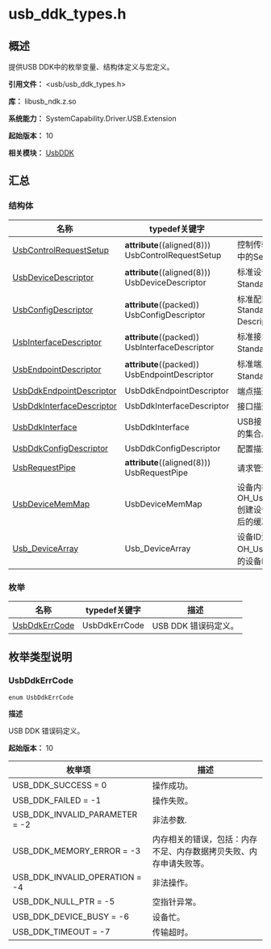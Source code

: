 # usb_ddk_types.h
<!--Kit: Driver Development Kit-->
<!--Subsystem: Driver-->
<!--Owner: @lixinsheng2-->
<!--Designer: @w00373942-->
<!--Tester: @dong-dongzhen-->
<!--Adviser: @w_Machine_cc-->

## 概述

提供USB DDK中的枚举变量、结构体定义与宏定义。

**引用文件：** <usb/usb_ddk_types.h>

**库：** libusb_ndk.z.so

**系统能力：** SystemCapability.Driver.USB.Extension

**起始版本：** 10

**相关模块：** [UsbDDK](capi-usbddk.md)

## 汇总

### 结构体

| 名称 | typedef关键字 | 描述 |
| -- | -- | -- |
| [UsbControlRequestSetup](capi-usbddk-usbcontrolrequestsetup.md) | __attribute__((aligned(8))) UsbControlRequestSetup | 控制传输setup包，对应USB协议中的Setup Data。 |
| [UsbDeviceDescriptor](capi-usbddk-usbdevicedescriptor.md) | __attribute__((aligned(8))) UsbDeviceDescriptor | 标准设备描述符，对应USB协议中Standard Device Descriptor。 |
| [UsbConfigDescriptor](capi-usbddk-usbconfigdescriptor.md) | __attribute__((packed)) UsbConfigDescriptor | 标准配置描述符，对应USB协议中Standard Configuration Descriptor。 |
| [UsbInterfaceDescriptor](capi-usbddk-usbinterfacedescriptor.md) | __attribute__((packed)) UsbInterfaceDescriptor | 标准接口描述符，对应USB协议中Standard Interface Descriptor。 |
| [UsbEndpointDescriptor](capi-usbddk-usbendpointdescriptor.md) | __attribute__((packed)) UsbEndpointDescriptor | 标准端点描述符，对应USB协议中Standard Endpoint Descriptor。 |
| [UsbDdkEndpointDescriptor](capi-usbddk-usbddkendpointdescriptor.md) | UsbDdkEndpointDescriptor | 端点描述符。 |
| [UsbDdkInterfaceDescriptor](capi-usbddk-usbddkinterfacedescriptor.md) | UsbDdkInterfaceDescriptor | 接口描述符。 |
| [UsbDdkInterface](capi-usbddk-usbddkinterface.md) | UsbDdkInterface | USB接口，是特定接口下备用设置的集合。 |
| [UsbDdkConfigDescriptor](capi-usbddk-usbddkconfigdescriptor.md) | UsbDdkConfigDescriptor | 配置描述符。 |
| [UsbRequestPipe](capi-usbddk-usbrequestpipe.md) | __attribute__((aligned(8))) UsbRequestPipe | 请求管道。 |
| [UsbDeviceMemMap](capi-usbddk-usbdevicememmap.md) | UsbDeviceMemMap | 设备内存映射，通过OH_Usb_CreateDeviceMemMap创建设备内存映射，使用内存映射后的缓冲区，获得更好的性能。 |
| [Usb_DeviceArray](capi-usbddk-usb-devicearray.md) | Usb_DeviceArray | 设备ID清单，用于存放OH_Usb_GetDevices接口获取到的设备ID列表和设备数量。 |

### 枚举

| 名称 | typedef关键字 | 描述 |
| -- | -- | -- |
| [UsbDdkErrCode](#usbddkerrcode) | UsbDdkErrCode | USB DDK 错误码定义。 |

## 枚举类型说明

### UsbDdkErrCode

```
enum UsbDdkErrCode
```

**描述**

USB DDK 错误码定义。

**起始版本：** 10

| 枚举项 | 描述 |
| -- | -- |
| USB_DDK_SUCCESS = 0 | 操作成功。 |
| USB_DDK_FAILED = -1 | 操作失败。 |
| USB_DDK_INVALID_PARAMETER = -2 | 非法参数. |
| USB_DDK_MEMORY_ERROR = -3 | 内存相关的错误，包括：内存不足、内存数据拷贝失败、内存申请失败等。 |
| USB_DDK_INVALID_OPERATION = -4 | 非法操作。 |
| USB_DDK_NULL_PTR = -5 | 空指针异常。 |
| USB_DDK_DEVICE_BUSY = -6 | 设备忙。 |
| USB_DDK_TIMEOUT = -7 | 传输超时。 |


